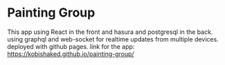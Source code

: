 # Painting Group
This app using React in the front and hasura and postgresql in the back.
using graphql and web-socket for realtime updates from multiple devices.
deployed with github pages.
link for the app: https://kobishaked.github.io/painting-group/


